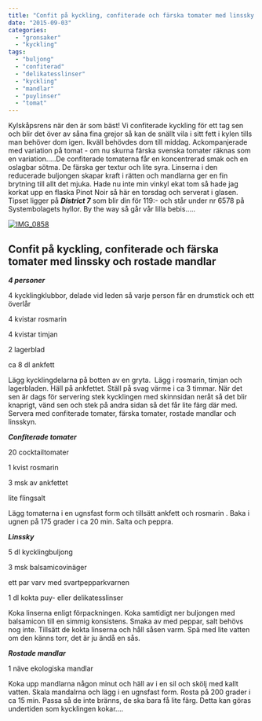```yaml
---
title: "Confit på kyckling, confiterade och färska tomater med linssky och rostade mandlar"
date: "2015-09-03"
categories: 
  - "gronsaker"
  - "kyckling"
tags: 
  - "buljong"
  - "confiterad"
  - "delikatesslinser"
  - "kyckling"
  - "mandlar"
  - "puylinser"
  - "tomat"
---
```


Kylskåpsrens när den är som bäst! Vi confiterade kyckling för ett tag sen och blir det över av såna fina grejor så kan de snällt vila i sitt fett i kylen tills man behöver dom igen. Ikväll behövdes dom till middag. Ackompanjerade med variation på tomat - om nu skurna färska svenska tomater räknas som en variation.....De confiterade tomaterna får en koncentrerad smak och en oslagbar sötma. De färska ger textur och lite syra. Linserna i den reducerade buljongen skapar kraft i rätten och mandlarna ger en fin brytning till allt det mjuka. Hade nu inte min vinkyl ekat tom så hade jag korkat upp en flaska Pinot Noir så här en torsdag och serverat i glasen. Tipset ligger på _**District 7**_ som blir din för 119:- och står under nr 6578 på Systembolagets hyllor. By the way så går vår lilla bebis.....

[![IMG_0858](images/IMG_0858-1020x1020.jpg)](http://import.local/wp-content/uploads/2015/09/IMG_0858.jpg)

## Confit på kyckling, confiterade och färska tomater med linssky och rostade mandlar

_**4 personer**_

4 kycklingklubbor, delade vid leden så varje person får en drumstick och ett överlår

4 kvistar rosmarin

4 kvistar timjan

2 lagerblad

ca 8 dl ankfett

Lägg kycklingdelarna på botten av en gryta.  Lägg i rosmarin, timjan och lagerbladen. Häll på ankfettet. Ställ på svag värme i ca 3 timmar. När det sen är dags för servering stek kycklingen med skinnsidan neråt så det blir knaprigt, vänd sen och stek på andra sidan så det får lite färg där med. Servera med confiterade tomater, färska tomater, rostade mandlar och linsskyn.

_**Confiterade tomater**_

20 cocktailtomater

1 kvist rosmarin

3 msk av ankfettet

lite flingsalt

Lägg tomaterna i en ugnsfast form och tillsätt ankfett och rosmarin . Baka i ugnen på 175 grader i ca 20 min. Salta och peppra.

_**Linssky**_

5 dl kycklingbuljong

3 msk balsamicovinäger

ett par varv med svartpepparkvarnen

1 dl kokta puy- eller delikatesslinser

Koka linserna enligt förpackningen. Koka samtidigt ner buljongen med balsamicon till en simmig konsistens. Smaka av med peppar, salt behövs nog inte. Tillsätt de kokta linserna och håll såsen varm. Spä med lite vatten om den känns torr, det är ju ändå en sås.

_**Rostade mandlar**_

1 näve ekologiska mandlar

Koka upp mandlarna någon minut och häll av i en sil och skölj med kallt vatten. Skala mandalrna och lägg i en ugnsfast form. Rosta på 200 grader i ca 15 min. Passa så de inte bränns, de ska bara få lite färg. Detta kan göras undertiden som kycklingen kokar....
